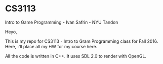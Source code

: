 # CS3113
Intro to Game Programming - Ivan Safrin - NYU Tandon

Heyo,

This is my repo for CS3113 - Intro to Gram Programming class for Fall 2016. Here, I'll place all my HW for my course here.

All the code is written in C++. It uses SDL 2.0 to render with OpenGL.
